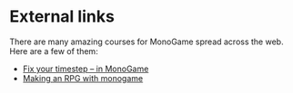 # External links

There are many amazing courses for MonoGame spread across the web. Here are a few of them:

* [Fix your timestep – in MonoGame](https://lajbert.com/2021/05/02/fix-your-timestep-in-monogame/)
* [Making an RPG with monogame](https://lioncatdevstudio.blogspot.com/search/label/monogame)

